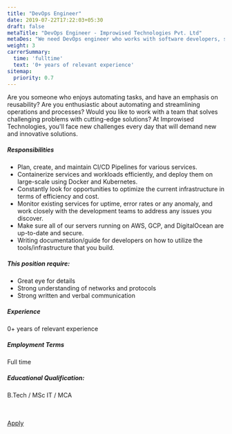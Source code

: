 ```yaml
---
title: "DevOps Engineer"
date: 2019-07-22T17:22:03+05:30
draft: false
metaTitle: "DevOps Engineer - Improwised Technologies Pvt. Ltd"
metaDes: "We need DevOps engineer who works with software developers, system operators (SysOps) and other production IT staff to oversee code releases and deployments."
weight: 3
carrerSummary:
  time: 'fulltime'
  text: '0+ years of relevant experience'
sitemap:
  priority: 0.7
---
```


<div class="col-md-8 col-sm-12 job-details">
  <p>
    Are you someone who enjoys automating tasks, and have an emphasis on reusability? Are you enthusiastic about automating and streamlining operations and processes? Would you like to work with a team that solves challenging problems with cutting-edge solutions? At Improwised Technologies, you'll face new challenges every day that will demand new and innovative solutions.
  </p>
  <div class="text-block">
    <h5>Responsibilities</h5>
    <ul class="bullets">
      <li>Plan, create, and maintain CI/CD Pipelines for various services.</li>
      <li>Containerize services and workloads efficiently, and deploy them on large-scale using Docker and Kubernetes.</li>
      <li>Constantly look for opportunities to optimize the current infrastructure in terms of efficiency and cost.</li>
      <li>Monitor existing services for uptime, error rates or any anomaly, and work closely with the development teams to address any issues you discover.</li>
      <li>Make sure all of our servers running on AWS, GCP, and DigitalOcean are up-to-date and secure.</li>
      <li>Writing documentation/guide for developers on how to utilize the tools/infrastructure that you build.</li>
    </ul>
  </div>
  <div class="text-block">
    <h5>This position require:</h5>
    <ul class="bullets">
      <li>
        Great eye for details
      </li>
      <li>
        Strong understanding of networks and protocols
      </li>
      <li>
        Strong written and verbal communication
      </li>
    </ul>
  </div>
</div>
<div class="col-md-offset-1 col-md-3 col-sm-12">
  <div class="text-block">
    <h5>Experience</h5>
    <p>
      0+ years of relevant experience
    </p>
  </div>
  <div class="text-block">
    <h5>Employment Terms</h5>
    <p>
      Full time
    </p>
  </div>
  <div class="text-block">
    <h5>Educational Qualification:</h5>
    <p>
      B.Tech / MSc IT / MCA
    </p>
  </div>
</div>
<div class="col-lg-12">
  <br><br>
  <div class="text-block">
    <a class="btn btn--primary type--uppercase" target="_blank" rel="noopener" href="https://forms.gle/EpHv84TTsDvUuNCf6">
    <span class="btn__text">
      Apply
    </span>
    </a>
  </div>
</div>
